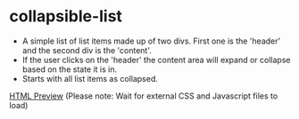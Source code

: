 # collapsible-list

- A simple list of list items made up of two divs.  First one is the 'header' and the second div is the 'content'.  
- If the user clicks on the 'header' the content area will expand or collapse based on the state it is in.  
- Starts with all list items as collapsed.

[HTML Preview](https://htmlpreview.github.io/?https://github.com/adamschricker/collapsible-list/blob/trunk/example.html)
(Please note: Wait for external CSS and Javascript files to load)
